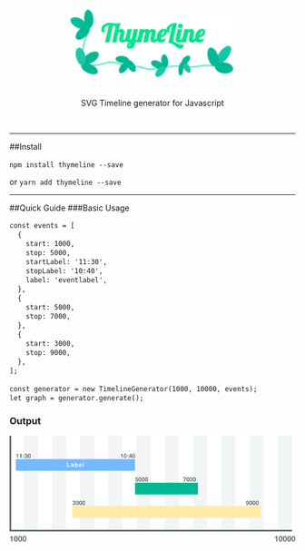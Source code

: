 <div align="center">
  <br/>
  <img src="./support/logo.png" width="300" />
  <br/>
  <br/>
  <p>
     SVG Timeline generator for Javascript<br/>
  </p>
  <br/>
</div>


---


##Install

`npm install thymeline --save`

or
`yarn add thymeline --save`

---

##Quick Guide
###Basic Usage

```
const events = [
  {
    start: 1000,
    stop: 5000,
    startLabel: '11:30',
    stopLabel: '10:40',
    label: 'eventlabel',
  },
  {
    start: 5000,
    stop: 7000,
  },
  {
    start: 3000,
    stop: 9000,
  },
];

const generator = new TimelineGenerator(1000, 10000, events);
let graph = generator.generate();

```

### Output
<img src="./examples/basic.svg">
